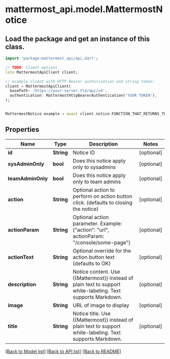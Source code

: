 # mattermost_api.model.MattermostNotice

## Load the package and get an instance of this class.
```dart
import 'package:mattermost_api/api.dart';

// TODO: Client options
late MattermostApiClient client;

// example client with HTTP Bearer authorization and string token:
client = MattermostApiClient(
  basePath: 'https://your-server.tld/api/v4',
  authentication: MattermostHttpBearerAuthentication('YOUR TOKEN'),
);


MattermostNotice example = await client.notice.FUNCTION_THAT_RETURNS_THIS_CLASS();

```

## Properties
Name | Type | Description | Notes
------------ | ------------- | ------------- | -------------
**id** | **String** | Notice ID | [optional] 
**sysAdminOnly** | **bool** | Does this notice apply only to sysadmins | [optional] 
**teamAdminOnly** | **bool** | Does this notice apply only to team admins | [optional] 
**action** | **String** | Optional action to perform on action button click. (defaults to closing the notice) | [optional] 
**actionParam** | **String** | Optional action parameter.  Example: {\"action\": \"url\", actionParam: \"/console/some-page\"} | [optional] 
**actionText** | **String** | Optional override for the action button text (defaults to OK) | [optional] 
**description** | **String** | Notice content. Use {{Mattermost}} instead of plain text to support white-labeling. Text supports Markdown. | [optional] 
**image** | **String** | URL of image to display | [optional] 
**title** | **String** | Notice title. Use {{Mattermost}} instead of plain text to support white-labeling. Text supports Markdown. | [optional] 

[[Back to Model list]](../GENERATED_README.md#documentation-for-models) [[Back to API list]](../GENERATED_README.md#documentation-for-api-endpoints) [[Back to README]](../GENERATED_README.md)


